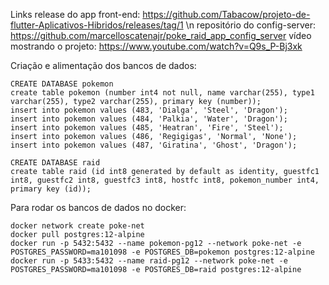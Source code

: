 Links
release do app front-end: https://github.com/Tabacow/projeto-de-flutter-Aplicativos-Hibridos/releases/tag/1 \n
repositório do config-server: https://github.com/marcelloscatenajr/poke_raid_app_config_server
vídeo mostrando o projeto: https://www.youtube.com/watch?v=Q9s_P-Bj3xk

Criação e alimentação dos bancos de dados:

```
CREATE DATABASE pokemon
create table pokemon (number int4 not null, name varchar(255), type1 varchar(255), type2 varchar(255), primary key (number));
insert into pokemon values (483, 'Dialga', 'Steel', 'Dragon');
insert into pokemon values (484, 'Palkia', 'Water', 'Dragon');
insert into pokemon values (485, 'Heatran', 'Fire', 'Steel');
insert into pokemon values (486, 'Regigigas', 'Normal', 'None');
insert into pokemon values (487, 'Giratina', 'Ghost', 'Dragon');

CREATE DATABASE raid
create table raid (id int8 generated by default as identity, guestfc1 int8, guestfc2 int8, guestfc3 int8, hostfc int8, pokemon_number int4, primary key (id));
```

Para rodar os bancos de dados no docker:
```
docker network create poke-net
docker pull postgres:12-alpine
docker run -p 5432:5432 --name pokemon-pg12 --network poke-net -e POSTGRES_PASSWORD=ma101098 -e POSTGRES_DB=pokemon postgres:12-alpine
docker run -p 5433:5432 --name raid-pg12 --network poke-net -e POSTGRES_PASSWORD=ma101098 -e POSTGRES_DB=raid postgres:12-alpine
```

